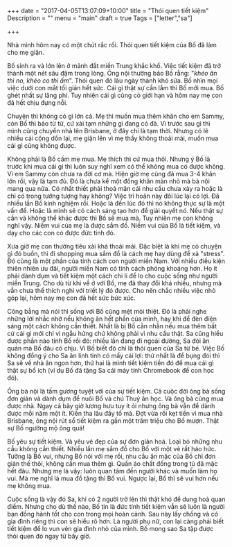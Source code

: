 +++
date = "2017-04-05T13:07:09+10:00"
title = "Thói quen tiết kiệm"
Description = ""
menu = "main"
draft = true
Tags = ["letter","sa"]

+++

Nhà mình hôm nay có một chút rắc rối. Thói quen tiết kiệm của Bố đã làm cho mẹ giận.

Bố sinh ra và lớn lên ở mảnh đất miền Trung khắc khổ. Việc tiết kiệm đã trở thành một nét sâu đậm trong lòng. Ông nội thường bảo Bố rằng: "_khéo ăn thì no, khéo co thì ấm_". Thói quen đó lâu ngày thành khó sửa. Bố nhìn mọi việc dưới con mắt tối giản hết sức. Cái gì thật sự cần lắm thì Bố mới mua. Bố ghét nhất sự lãng phí. Tuy nhiên cái gì cũng có giới hạn và hôm nay mẹ con đã hết chịu đựng nỗi.

Chuyện thì không có gì lớn cả. Mẹ thì muốn mua thêm khăn cho em Sammy, còn Bố thì bảo từ từ, cứ xài tạm những gì đang có đã. Vì trước sau gì thì mình cũng chuyển nhà lên Brisbane, ở đây chỉ là tạm thời. Nhưng có lẽ nhiều cái cộng dồn lại, mẹ giận lên vì mẹ thấy không thoải mái, muốn mua cái gì cũng không được. 

Không phải là Bố cấm mẹ mua. Mẹ thích thì cứ mua thôi. Nhưng ý Bố là trước khi mua cái gì thì luôn suy nghĩ xem có thể không mua có được không. Vì em Sammy còn chưa ra đời cơ mà. Hiện giờ mẹ cũng đã mua 3-4 khăn lớn rồi, vậy là tạm đủ. Đó là chưa kể một đống khăn màn nhỏ mà bà nội mang qua nữa. Có nhất thiết phải thoả mãn cái nhu cầu chưa xảy ra hoặc là chỉ có trong tưởng tượng hay không? Việc trì hoãn này đôi lúc lại có lợi. Đã nhiều lần Bố kinh nghiệm rồi. Hoặc là đến lúc đó thì nó không thực sự là một vấn đề. Hoặc là mình sẽ có cách sáng tạo hơn để giải quyết nó. Nếu thật sự cần và không thể khác được thì Bố sẽ mua mà. Tuy nhiên mẹ con không nghĩ vậy. Niềm vui của mẹ là được sắm đồ. Niềm vui của Bố là tiết kiệm, và dạy cho các con có được đức tính đó.

Xưa giờ mẹ con thường tiêu xài khá thoải mái. Đặc biệt là khi mẹ có chuyện gì đó buồn, thì đi shopping mua sắm đồ là cách mẹ hay dùng để xả "stress". Đó cũng là một phần của tính cách con người miền Nam. Với nhiều điều kiện thiên nhiên ưu đãi, người miền Nam có tính cách phóng khoáng hơn. Họ ít phải dành dụm và tiết kiệm một cách chi li để lo cho cuộc sống như người miền Trung. Cho dù từ khi về ở với Bố, mẹ đã thay đổi khá nhiều, nhưng mà vẫn chưa thể thích nghi với triết lý đó được. Cho nên chắc nhiều việc nhỏ góp lại, hôm nay mẹ con đã hết sức bức xúc.

Công bằng mà nói thì sống với Bố cũng mệt mỏi thiệt. Đó là phải nghe những lời nhắc nhở nếu không ăn hết phần của mình, hay khi để đèn điện sáng một cách không cần thiết. Nhất là bị Bố cằn nhằn nếu mua thêm bất cứ cái gì mới chỉ vì ngẫu hứng chứ không phải vì nhu cầu thật. Sa cũng hiểu được phần nào tính Bố rồi đó: nhiều lần đang đi ngoài đường, Sa đòi ăn quán mà Bố đâu có chịu. Vì Bố biết đó chỉ là thói quen của Sa từ bé. Việc Bố không đồng ý cho Sa ăn linh tinh có mấy cái lợi: thứ nhất là để bụng đói thì Sa sẽ về nhà ăn ngon hơn, thứ hai là mình tiết kiệm tiền đó để mua cái gì thật sự bổ ích (ví dụ Bố đã tặng Sa cái máy tính Chromebook để con học đó).

Ông bà nội là tấm gương tuyệt vời của sự tiết kiệm. Cả cuộc đời ông bà sống đơn giản và dành dụm để nuôi Bố và chú Thuỷ ăn học. Và ông bà cũng mua được nhà. Ngay cả bây giờ lương hưu tuy ít ỏi nhưng ông bà vẫn để dành được mỗi năm một ít. Kiến tha lâu đầy tổ mà. Đợt vừa rồi kẹt tiền vì mua nhà Brisbane, ông nội rút sổ tiết kiệm ra gần một trăm triệu cho Bố mượn. Thật sự Bố ngưỡng mộ ông quá!

Bố yêu sự tiết kiệm. Và yêu vẻ đẹp của sự đơn giản hoá. Loại bỏ những nhu cầu không cần thiết. Nhiều lần mẹ sắm đồ cho Bố với một vẻ rất háo hức. Tưởng là Bố vui, nhưng Bố nói với mẹ rồi, nhu cầu ăn mặc của Bố chỉ đơn giản thế thôi, không cần mua thêm gì. Quần áo chất đống trong tủ đã mặc hết đâu. Nhưng mẹ là vậy: luôn quan tâm đến người khác và muốn làm họ vui. Mà mẹ nghĩ là mua đồ tặng thì Bố vui. Ngược lại, Bố thì sẽ vui hơn nếu mẹ không mua.

Cuộc sống là vậy đó Sa, khi có 2 người trở lên thì thật khó để dung hoà quan điểm. Nhưng cho dù thế nào, Bố tin là đức tính tiết kiệm vẫn sẽ luôn là người bạn đồng hành tốt cho con trong mọi hoàn cảnh. Sau này lấy chồng và có gia đình riêng thì con sẽ hiểu rõ hơn. Là người phụ nữ, con lại càng phải biết tiết kiệm để lo vun vén gia đình nhỏ của mình. Bố mong sao Sa tập được thói quen đó ngay từ bây giờ.


